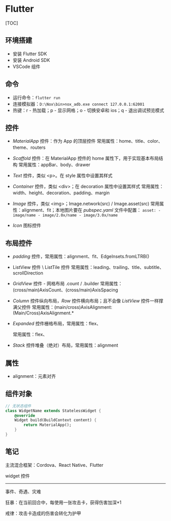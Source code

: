 # Flutter

[TOC]

## 环境搭建

- 安装 Flutter SDK
- 安装 Android SDK
- VSCode 组件

## 命令

- 运行命令：`flutter run`
- 连接模拟器：`D:\Nox\bin>nox_adb.exe connect 127.0.0.1:62001`
- 热键：r - 热加载；p - 显示网格；o - 切换安卓和 ios；q - 退出调试预览模式

## 控件

- _MaterialApp_ 控件：作为 App 的顶层控件
  常用属性：home、title、color、theme、routers

- _Scaffold_ 控件：在 MaterialApp 控件的 home 属性下，用于实现基本布局结构
  常用属性：appBar、body、drawer

- _Text_ 控件，类似 \<p>。在 style 属性中设置其样式

- _Container_ 控件，类似 \<div>；在 decoration 属性中设置其样式
  常用属性：width、height、decoration、padding、margin

- _Image_ 控件，类似 \<img>；Image.network(src) / Image.asset(src)
  常用属性：alignment、fit；本地图片要在 _pubspec.yaml_ 文件中配置：
  `asset: - image/name - image/2.0x/name - image/3.0x/name`

- _Icon_ 图标控件

## 布局控件

- _padding_ 控件，常用属性：alignment、fit、EdgeInsets.fromLTRB()

- ListView 控件 \ ListTile 控件
  常用属性：leading、trailing、title、subtitle、scrollDirection

- _GridView_ 控件 - 网格布局 .count / .builder
  常用属性：(cross/main)AxisCount、(cross/main)AxisSpacing

- _Column_ 控件纵向布局，_Row_ 控件横向布局；且不会像 _ListView_ 控件一样撑满父控件
  常用属性：(main/cross)AxisAlignment: (Main/Cross)AxisAlignment.\*

- _Expanded_ 控件栅格布局，常用属性：flex、

  常用属性：flex、

- _Stack_ 控件堆叠（绝对）布局，常用属性：alignment

## 属性

- alignment：元素对齐

## 组件对象

```dart
// 无状态组件
class WidgetName extends StatelessWidget {
    @override
    Widget build(BuildContext content) {
        return MaterialApp();
    }
}
```

## 笔记

主流混合框架：Cordova、React Native、Flutter

widget 控件

---

事件、奇遇、灾难

狂暴：在当前回合中，每使用一张攻击卡，获得伤害加深\*1

戒律：攻击卡造成的伤害会转化为护甲

